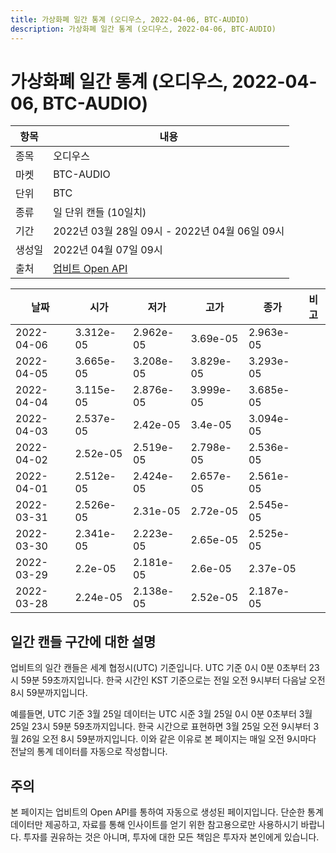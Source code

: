 ```yaml
---
title: 가상화폐 일간 통계 (오디우스, 2022-04-06, BTC-AUDIO)
description: 가상화폐 일간 통계 (오디우스, 2022-04-06, BTC-AUDIO)
---
```



가상화폐 일간 통계 (오디우스, 2022-04-06, BTC-AUDIO)
===

|항목|내용|
|--|--|
|종목|오디우스|
|마켓|BTC-AUDIO|
|단위|BTC|
|종류|일 단위 캔들 (10일치)|
|기간|2022년 03월 28일 09시 - 2022년 04월 06일 09시|
|생성일|2022년 04월 07일 09시|
|출처|[업비트 Open API](https://docs.upbit.com)|


|날짜|시가|저가|고가|종가|비고|
|--|--|--|--|--|--|
|2022-04-06|3.312e-05|2.962e-05|3.69e-05|2.963e-05|    |
|2022-04-05|3.665e-05|3.208e-05|3.829e-05|3.293e-05|    |
|2022-04-04|3.115e-05|2.876e-05|3.999e-05|3.685e-05|    |
|2022-04-03|2.537e-05|2.42e-05|3.4e-05|3.094e-05|    |
|2022-04-02|2.52e-05|2.519e-05|2.798e-05|2.536e-05|    |
|2022-04-01|2.512e-05|2.424e-05|2.657e-05|2.561e-05|    |
|2022-03-31|2.526e-05|2.31e-05|2.72e-05|2.545e-05|    |
|2022-03-30|2.341e-05|2.223e-05|2.65e-05|2.525e-05|    |
|2022-03-29|2.2e-05|2.181e-05|2.6e-05|2.37e-05|    |
|2022-03-28|2.24e-05|2.138e-05|2.52e-05|2.187e-05|    |


일간 캔들 구간에 대한 설명
---


업비트의 일간 캔들은 세계 협정시(UTC) 기준입니다. 
UTC 기준 0시 0분 0초부터 23시 59분 59초까지입니다. 
한국 시간인 KST 기준으로는 전일 오전 9시부터 다음날 오전 8시 59분까지입니다. 


예를들면, UTC 기준 3월 25일 데이터는 UTC 시준 3월 25일 0시 0분 0초부터 3월 25일 23시 59분 59초까지입니다. 
한국 시간으로 표현하면 3월 25일 오전 9시부터 3월 26일 오전 8시 59분까지입니다. 
이와 같은 이유로 본 페이지는 매일 오전 9시마다 전날의 통계 데이터를 자동으로 작성합니다. 


주의
---


본 페이지는 업비트의 Open API를 통하여 자동으로 생성된 페이지입니다. 
단순한 통계 데이터만 제공하고, 자료를 통해 인사이트를 얻기 위한 참고용으로만 사용하시기 바랍니다. 
투자를 권유하는 것은 아니며, 투자에 대한 모든 책임은 투자자 본인에게 있습니다. 
